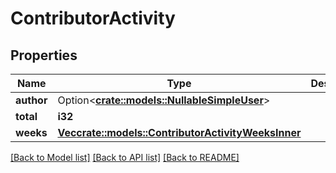 # ContributorActivity

## Properties

Name | Type | Description | Notes
------------ | ------------- | ------------- | -------------
**author** | Option<[**crate::models::NullableSimpleUser**](nullable-simple-user.md)> |  | 
**total** | **i32** |  | 
**weeks** | [**Vec<crate::models::ContributorActivityWeeksInner>**](contributor_activity_weeks_inner.md) |  | 

[[Back to Model list]](../README.md#documentation-for-models) [[Back to API list]](../README.md#documentation-for-api-endpoints) [[Back to README]](../README.md)


